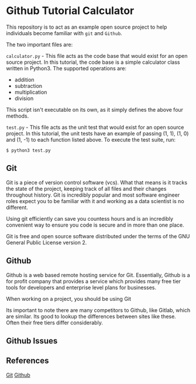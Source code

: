 # Github Tutorial Calculator

This repository is to act as an example open source project to help individuals become familiar with `git` and `Github`.

The two important files are:

`calculator.py` - This file acts as the code base that would exist for an open source project. In this tutorial, the code base is a simple calculator class written in Python3. The supported operations are:

* addition
* subtraction
* multiplication
* division

This script isn't executable on its own, as it simply defines the above four methods.

`test.py` - This file acts as the unit test that would exist for an open source project. In this tutorial, the unit tests have an example of passing (1, 1), (1, 0) and (1, -1) to each function listed above. To execute the test suite, run:

    $ python3 test.py


## Git

Git is a piece of version control software (vcs). What that means is it tracks the state of the project, keeping track of all files and their changes throughout history. Git is incredibly popular and most software engineer roles expect you to be familiar with it and working as a data scientist is no different.

Using git efficiently can save you countess hours and is an incredibly convenient way to ensure you code is secure and in more than one place.

Git is free and open source software distributed under the terms of the GNU General Public License version 2.


## Github

Github is a web based remote hosting service for Git. Essentially, Github is a for profit company that provides a service which provides many free tier tools for developers and enterprise level plans for businesses.

When working on a project, you should be using Git 

Its important to note there are many competitors to Github, like Gitlab, which are similar. Its good to lookup the differences between sites like these. Often their free tiers differ considerably.

## Github Issues

## References

[Git](https://en.wikipedia.org/wiki/Git)
[Github]()
